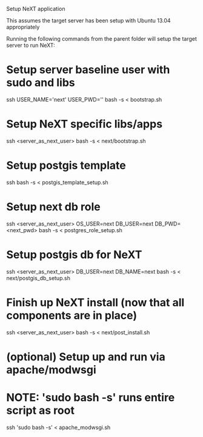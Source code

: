 Setup NeXT application

This assumes the target server has been setup with Ubuntu 13.04 appropriately

Running the following commands from the parent folder will setup the target
server to run NeXT:

# Setup server baseline user with sudo and libs
ssh <server> USER_NAME='next' USER_PWD='<pwd>' bash -s < bootstrap.sh

# Setup NeXT specific libs/apps
ssh <server_as_next_user> bash -s < next/bootstrap.sh

# Setup postgis template
ssh <server> bash -s < postgis_template_setup.sh

# Setup next db role
ssh <server_as_next_user> OS_USER=next DB_USER=next DB_PWD=<next_pwd> bash -s < postgres_role_setup.sh

# Setup postgis db for NeXT
ssh <server_as_next_user> DB_USER=next DB_NAME=next bash -s < next/postgis_db_setup.sh

# Finish up NeXT install (now that all components are in place)
ssh <server_as_next_user> bash -s < next/post_install.sh

# (optional) Setup up and run via apache/modwsgi
# NOTE:  'sudo bash -s' runs entire script as root
ssh <server> 'sudo bash -s' < apache_modwsgi.sh
